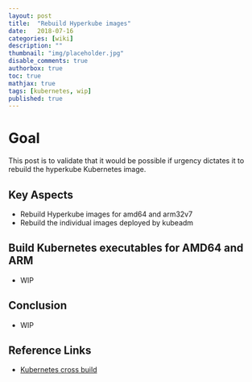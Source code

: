 ```yaml
---
layout: post
title:  "Rebuild Hyperkube images"
date:   2018-07-16
categories: [wiki]
description: ""
thumbnail: "img/placeholder.jpg"
disable_comments: true
authorbox: true
toc: true
mathjax: true
tags: [kubernetes, wip]
published: true
---
```


# Goal

This post is to validate that it would be possible if urgency dictates it to rebuild the hyperkube Kubernetes image.

## Key Aspects

- Rebuild Hyperkube images for amd64 and arm32v7
- Rebuild the individual images deployed by kubeadm

## Build Kubernetes executables for AMD64 and ARM

- WIP

## Conclusion

- WIP

## Reference Links

- [Kubernetes cross build]()

